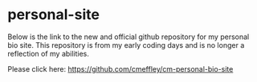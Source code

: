 # personal-site
Below is the link to the new and official github repository for my personal bio site. This repository is from my early coding days and is no longer a reflection of my abilities. 

Please click here:
https://github.com/cmeffley/cm-personal-bio-site
